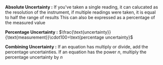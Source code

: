 **Absolute Uncertainty :**
If you've taken a single reading, it can calucated as the resolution of the instrument, if multiple readings were taken, it is equal to half the range of results 
This can also be expressed as a percentage of the measured value

**Percentage Uncertainty :**
$\frac{\text{uncertainty}}{\text{measurement}}\cdot100=\text{percentage uncertainty}$

**Combining Uncertainty :**
If an equation has multiply or divide, add the percentage uncertainties.
If an equation has the power $n$, multiply the percentage uncertainty by $n$